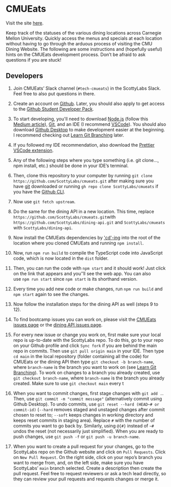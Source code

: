 # CMUEats

Visit the site [here](http://cmueats.com/).

Keep track of the statuses of the various dining locations across Carnegie Mellon University. Quickly access the menus and specials at each location without having to go through the arduous process of visiting the CMU Dining Website. The following are some instructions and (hopefully useful) hints on the CMUEats development process. Don’t be afraid to ask questions if you are stuck!

## Developers

1. Join CMUEats’ Slack channel (`#tech-cmueats`) in the ScottyLabs Slack. Feel free to also put questions in there.

2. Create an account on [Github](https://github.com). Later, you should also apply to get access to the [Github Student Developer Pack](https://education.github.com/pack).

3. To start developing, you'll need to download [Node.js](https://nodejs.org/en) (follow this [Medium article](https://medium.com/@lucaskay/install-node-and-npm-using-nvm-in-mac-or-linux-ubuntu-f0c85153e173)), [Git](https://git-scm.com/download/win), and an IDE (I recommend [VSCode](https://code.visualstudio.com)). You should also download [Github Desktop](https://desktop.github.com) to make development easier at the beginning. I recommend checking out [Learn Git Branching](https://learngitbranching.js.org) later. 

4. If you followed my IDE recommendation, also download the [Prettier VSCode extension](https://marketplace.visualstudio.com/items?itemName=esbenp.prettier-vscode).

5. Any of the following steps where you type something (i.e. git clone…, npm install, etc.) should be done in your IDE’s terminal.

6. Then, clone this repository to your computer by running                                                           `git clone https://github.com/ScottyLabs/cmueats.git` after making sure you have [git](https://git-scm.com/downloads) downloaded or running `gh repo clone ScottyLabs/cmueats` if you have the [Github CLI](https://cli.github.com/).

7. Now use  `git fetch upstream`.

8. Do the same for the dining API in a new location. This time, replace `https://github.com/ScottyLabs/cmueats.git`with `https://github.com/ScottyLabs/dining-api.git` and `ScottyLabs/cmueats` with `ScottyLabs/dining-api`.

9. Now install the CMUEats dependencies by ['cd'-ing](https://www.geeksforgeeks.org/cd-command-in-linux-with-examples/#) into the root of the location where you cloned CMUEats and running `npm install`.

10. Now, run `npm run build` to compile the TypeScript code into JavaScript code, which is now located in the `dist` folder.

11. Then, you can run the code with `npm start` and it should work! Just click on the link that appears and you’’ll see the web app. You can also use `npm run start` since `npm start` is its shorthand version.

12. Every time you add new code or make changes, run `npm run build` and `npm start` again to see the changes.

13. Now follow the installation steps for the dining API as well (steps 9 to 12).

14. To find bootcamp issues you can work on, please visit the [CMUEats issues page](https://github.com/ScottyLabs/cmueats/labels/bootcamp) or the [dining API issues page](https://github.com/ScottyLabs/dining-api/labels/bootcamp).

15. For every new issue or change you work on, first make sure your local repo is up-to-date with the ScottyLabs repo. To do this, go to your repo on your Github profile and click `Sync fork` if you are behind the main repo in commits. Then use `git pull origin main` in your IDE. Then type `cd main` in the local repository (folder containing all the code) for CMUEats or the dining API then type `git checkout -b branch-name`, where `branch-name` is the branch you want to work on (see [Learn Git Branching](https://learngitbranching.js.org)). To work on changes to a branch you already created, use `git checkout branch-name`, where `branch-name` is the branch you already created. Make sure to use  `git checkout main` every t

16. When you want to commit changes, first stage changes with `git add .`. Then, use `git commit -m "commit message"` (alternatively commit using Github Desktop). To undo commits, use `git reset --hard (HEAD~# or commit-id)`  (`--hard` removes staged and unstaged changes after commit chosen to reset to; `--soft` keeps changes in working directory and keeps reset commits in staging area). Replace `#` with the number of commits you want to go back by. Similarly, using `@{#}` instead of `~#` undos the reset (not necessarily just simplified). When you are ready to push changes, use `git push -f` or `git push -u branch-name`.

17. When you want to create a pull request for your changes, go to the ScottyLabs repo on the Github website and click on `Pull Requests`. Click on `New Pull Request`. On the right side, click on your repo’s branch you want to merge from, and, on the left side, make sure you have  ScottyLabs’ `main` branch selected.  Create a description then create the pull request. Feel free to request reviewers or ask a tech lead directly, so they can review your pull requests and requests changes or merge it.
